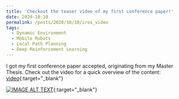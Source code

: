 ```yaml
---
title: 'Checkout the teaser video of my first conference paper!'
date: 2020-10-10
permalink: /posts/2020/10/10/iros_video
tags:
  - Dynamic Environment
  - Mobile Robots
  - Local Path Planning
  - Deep Reinforcement Learning
---
```


I got my first conference paper accepted, originating from my Master Thesis. Check out the video for a quick overview of the content: [video](https://www.youtube.com/watch?v=nHvpO0hVnAg){:target="_blank"}

[![IMAGE ALT TEXT](http://img.youtube.com/vi/nHvpO0hVnAg/0.jpg)](http://www.youtube.com/watch?v=nHvpO0hVnAg "Learning Local Planners for Human-aware Navigation in Indoor Environments - IROS 2020"){:target="_blank"}